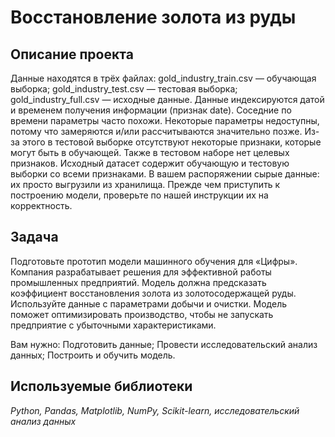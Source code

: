# Восстановление золота из руды

## Описание проекта
Данные находятся в трёх файлах:
gold_industry_train.csv — обучающая выборка;
gold_industry_test.csv — тестовая выборка;
gold_industry_full.csv — исходные данные.
Данные индексируются датой и временем получения информации (признак date). Соседние по времени параметры часто похожи.
Некоторые параметры недоступны, потому что замеряются и/или рассчитываются значительно позже. Из-за этого в тестовой выборке отсутствуют некоторые признаки, которые могут быть в обучающей. Также в тестовом наборе нет целевых признаков.
Исходный датасет содержит обучающую и тестовую выборки со всеми признаками.
В вашем распоряжении сырые данные: их просто выгрузили из хранилища. Прежде чем приступить к построению модели, проверьте по нашей инструкции их на корректность.

## Задача

Подготовьте прототип модели машинного обучения для «Цифры». Компания разрабатывает решения для эффективной работы промышленных предприятий. Модель должна предсказать коэффициент восстановления золота из золотосодержащей руды. Используйте данные с параметрами добычи и очистки. Модель поможет оптимизировать производство, чтобы не запускать предприятие с убыточными характеристиками.

Вам нужно:
Подготовить данные;
Провести исследовательский анализ данных;
Построить и обучить модель. 

## Используемые библиотеки
*Python, Pandas, Matplotlib, NumPy, Scikit-learn, исследовательский анализ данных*
